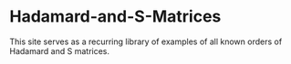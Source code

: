 # Hadamard-and-S-Matrices

This site serves as a recurring library of examples of all known orders of Hadamard and S matrices.
